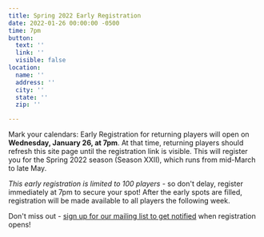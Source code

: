 ```yaml
---
title: Spring 2022 Early Registration
date: 2022-01-26 00:00:00 -0500
time: 7pm
button:
  text: ''
  link: ''
  visible: false
location:
  name: ''
  address: ''
  city: ''
  state: ''
  zip: ''

---
```

Mark your calendars: Early Registration for returning players will open on **Wednesday, January 26, at 7pm**. At that time, returning players should refresh this site page until the registration link is visible. This will register you for the Spring 2022 season (Season XXII), which runs from mid-March to late May.

_This early registration is limited to 100 players_ - so don't delay, register immediately at 7pm to secure your spot! After the early spots are filled, registration will be made available to all players the following week.

Don't miss out - [sign up for our mailing list to get notified](http://eepurl.com/c9JkQz) when registration opens!